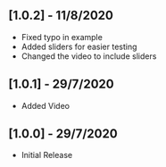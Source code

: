 ## [1.0.2] - 11/8/2020

* Fixed typo in example
* Added sliders for easier testing
* Changed the video to include sliders

## [1.0.1] - 29/7/2020

* Added Video

## [1.0.0] - 29/7/2020

* Initial Release
